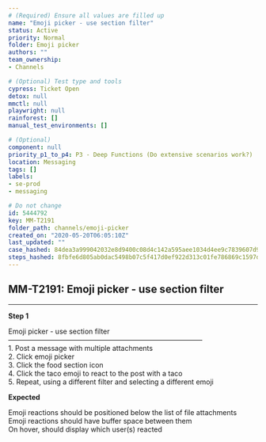 ```yaml
---
# (Required) Ensure all values are filled up
name: "Emoji picker - use section filter"
status: Active
priority: Normal
folder: Emoji picker
authors: ""
team_ownership: 
- Channels

# (Optional) Test type and tools
cypress: Ticket Open
detox: null
mmctl: null
playwright: null
rainforest: []
manual_test_environments: []

# (Optional)
component: null
priority_p1_to_p4: P3 - Deep Functions (Do extensive scenarios work?)
location: Messaging
tags: []
labels: 
- se-prod
- messaging

# Do not change
id: 5444792
key: MM-T2191
folder_path: channels/emoji-picker
created_on: "2020-05-20T06:05:10Z"
last_updated: ""
case_hashed: 84dea3a999042032e8d9400c08d4c142a595aee1034d4ee9c7839607d9ac83612e0e98f7f4165f8726e4a58dcffe80d5
steps_hashed: 8fbfe6d805ab0dac5498b07c5f417d0ef922d313c01fe786869c1597d5a6ba3d52cadb64f9bfb05b6d874cf45f5c12ce
---
```


## MM-T2191: Emoji picker - use section filter

---

**Step 1**

Emoji picker - use section filter\
————————————————————————————\
1\. Post a message with multiple attachments\
2\. Click emoji picker\
3\. Click the food section icon\
4\. Click the taco emoji to react to the post with a taco\
5\. Repeat, using a different filter and selecting a different emoji

**Expected**

Emoji reactions should be positioned below the list of file attachments\
Emoji reactions should have buffer space between them\
On hover, should display which user(s) reacted
